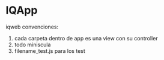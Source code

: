 # IQApp
iqweb convenciones:
1. cada carpeta dentro de app es una view con su controller
2. todo miniscula
3. filename_test.js para los test
